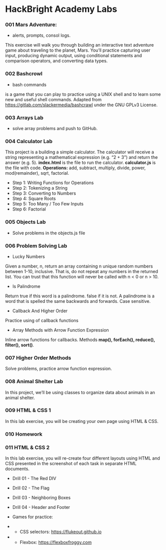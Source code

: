 # HackBright Academy Labs

### 001 Mars Adventure:

- alerts, prompts, consol logs.

This exercise will walk you through building an interactive text adventure game about traveling to
the planet, Mars. You’ll practice capturing user input, producing dynamic output, using
conditional statements and comparison operators, and converting data types.

### 002 Bashcrowl

- bash commands

is a game that you can play to practice using a UNIX shell and to learn some new and useful shell commands. Adapted from https://gitlab.com/slackermedia/bashcrawl under the GNU GPLv3 License.

### 003 Arrays Lab

- solve array problems and push to GitHub.

### 004 Calculator Lab

This project is a building a simple calculator. The calculator will receive a string representing a mathematical expression (e.g. “2 + 3”) and return the answer (e.g. 5).
**index.html** is the file to run the calculator.
**calculator.js** is the file with code.
**Operations:** add, subtract, multiply, divide, power, mod(remainder), sqrt, factorial.

- Step 1: Writing Functions for Operations
- Step 2: Tokenizing a String
- Step 3: Converting to Numbers
- Step 4: Square Roots
- Step 5: Too Many / Too Few Inputs
- Step 6: Factorial

### 005 Objects Lab

- Solve problems in the objects.js file

### 006 Problem Solving Lab

- Lucky Numbers

Given a number, n, return an array containing n unique random numbers between 1-10, inclusive.
That is, do not repeat any numbers in the returned list.
You can trust that this function will never be called with n < 0 or n > 10.

- Is Palindrome

Return true if this word is a palindrome. false if it is not.
A palindrome is a word that is spelled the same backwards and forwards.
Case sensitive.

- Callback And Higher Order

Practice using of callback functions

- Array Methods with Arrow Function Expression

Inline arrow functions for callbacks. Methods **map(), forEach(), reduce(), filter(), sort()**.

### 007 Higher Order Methods

Solve problems, practice arrow function expression.

### 008 Animal Shelter Lab

In this project, we’ll be using classes to organize data about animals in an animal shelter.

### 009 HTML & CSS 1

In this lab exercise, you will be creating your own page using HTML & CSS.

### 010 Homework

### 011 HTML & CSS 2

In this lab exercise, you will re-create four different layouts using HTML and CSS presented in the screenshot of each task in separate HTML documents.

- Drill 01 - The Red DIV

- Drill 02 - The Flag

- Drill 03 - Neighboring Boxes

- Drill 04 - Header and Footer

- Games for practice:
- - CSS selectors: https://flukeout.github.io
- - Flexbox: https://flexboxfroggy.com
